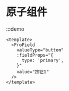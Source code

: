 # 原子组件

:::demo

```vue
<template>
  <ProField
    valueType="button"
    :fieldProps="{
      type: 'primary',
    }"
    value="按钮1"
  />
</template>
```
